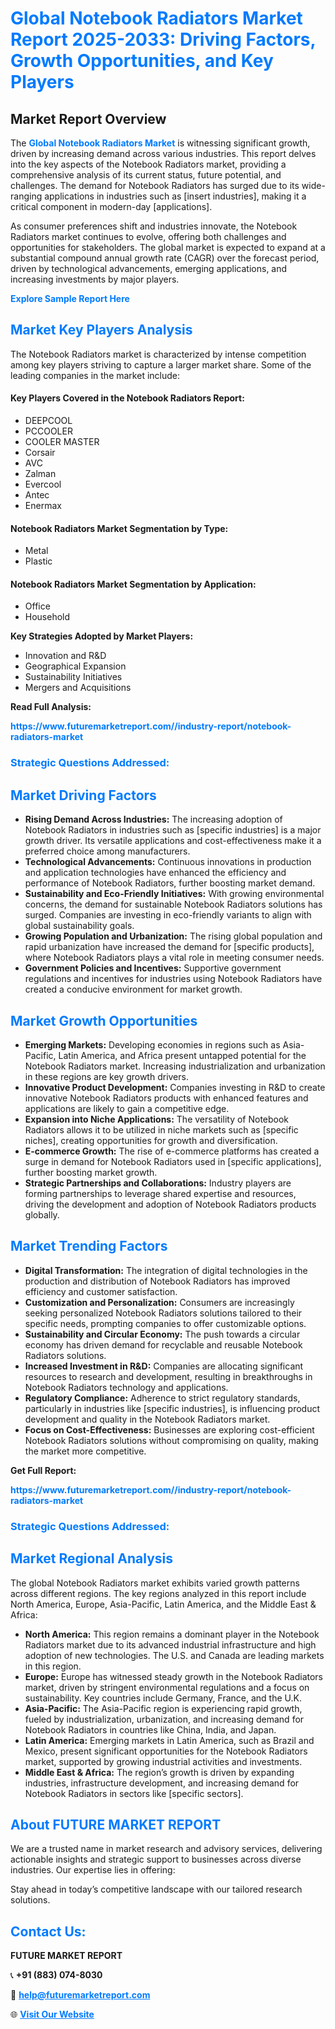 <h1 style="color: #007BFF;">Global Notebook Radiators Market Report 2025-2033: Driving Factors, Growth Opportunities, and Key Players</h1>

<section id="overview">
<h2>Market Report Overview</h2>
<p>The <a href="https://www.futuremarketreport.com//industry-report/notebook-radiators-market" style="color: #007BFF; text-decoration: none;"><strong>Global Notebook Radiators Market</strong></a> is witnessing significant growth, driven by increasing demand across various industries. This report delves into the key aspects of the Notebook Radiators market, providing a comprehensive analysis of its current status, future potential, and challenges. The demand for Notebook Radiators has surged due to its wide-ranging applications in industries such as [insert industries], making it a critical component in modern-day [applications].</p>
<p>As consumer preferences shift and industries innovate, the Notebook Radiators market continues to evolve, offering both challenges and opportunities for stakeholders. The global market is expected to expand at a substantial compound annual growth rate (CAGR) over the forecast period, driven by technological advancements, emerging applications, and increasing investments by major players.</p>
</section>

<section id="overview">
<p><a href="https://www.futuremarketreport.com//request-sample/reportId=85222" style="color: #007BFF; text-decoration: none;"><strong>Explore Sample Report Here</strong></a></p>
</section>

<section id="key-players">
<h2 style="color: #007BFF;">Market Key Players Analysis</h2>
<p>The Notebook Radiators market is characterized by intense competition among key players striving to capture a larger market share. Some of the leading companies in the market include:</p>
<h4>Key Players Covered in the Notebook Radiators Report:</h4>
<ul><li>DEEPCOOL</li><li>PCCOOLER</li><li>COOLER MASTER</li><li>Corsair</li><li>AVC</li><li>Zalman</li><li>Evercool</li><li>Antec</li><li>Enermax</li></ul>
<h4>Notebook Radiators Market Segmentation by Type:</h4>
<ul><li>Metal</li><li>Plastic</li></ul>

<h4>Notebook Radiators Market Segmentation by Application:</h4>
<ul><li>Office</li><li>Household</li></ul>
<p><strong>Key Strategies Adopted by Market Players:</strong></p>
<ul>
<li>Innovation and R&D</li>
<li>Geographical Expansion</li>
<li>Sustainability Initiatives</li>
<li>Mergers and Acquisitions</li>
</ul>
</section>

<section>
<p><strong>Read Full Analysis: </strong></p><a href="https://www.futuremarketreport.com//industry-report/notebook-radiators-market" style="color: #007BFF; text-decoration: none;"><strong>https://www.futuremarketreport.com//industry-report/notebook-radiators-market</strong></a>
<h3 style="color: #007BFF;">Strategic Questions Addressed:</h3>
</section>

<section id="driving-factors">
<h2 style="color: #007BFF;">Market Driving Factors</h2>
<ul>
<li><strong>Rising Demand Across Industries:</strong> The increasing adoption of Notebook Radiators in industries such as [specific industries] is a major growth driver. Its versatile applications and cost-effectiveness make it a preferred choice among manufacturers.</li>
<li><strong>Technological Advancements:</strong> Continuous innovations in production and application technologies have enhanced the efficiency and performance of Notebook Radiators, further boosting market demand.</li>
<li><strong>Sustainability and Eco-Friendly Initiatives:</strong> With growing environmental concerns, the demand for sustainable Notebook Radiators solutions has surged. Companies are investing in eco-friendly variants to align with global sustainability goals.</li>
<li><strong>Growing Population and Urbanization:</strong> The rising global population and rapid urbanization have increased the demand for [specific products], where Notebook Radiators plays a vital role in meeting consumer needs.</li>
<li><strong>Government Policies and Incentives:</strong> Supportive government regulations and incentives for industries using Notebook Radiators have created a conducive environment for market growth.</li>
</ul>
</section>

<section id="growth-opportunities">
<h2 style="color: #007BFF;">Market Growth Opportunities</h2>
<ul>
<li><strong>Emerging Markets:</strong> Developing economies in regions such as Asia-Pacific, Latin America, and Africa present untapped potential for the Notebook Radiators market. Increasing industrialization and urbanization in these regions are key growth drivers.</li>
<li><strong>Innovative Product Development:</strong> Companies investing in R&D to create innovative Notebook Radiators products with enhanced features and applications are likely to gain a competitive edge.</li>
<li><strong>Expansion into Niche Applications:</strong> The versatility of Notebook Radiators allows it to be utilized in niche markets such as [specific niches], creating opportunities for growth and diversification.</li>
<li><strong>E-commerce Growth:</strong> The rise of e-commerce platforms has created a surge in demand for Notebook Radiators used in [specific applications], further boosting market growth.</li>
<li><strong>Strategic Partnerships and Collaborations:</strong> Industry players are forming partnerships to leverage shared expertise and resources, driving the development and adoption of Notebook Radiators products globally.</li>
</ul>
</section>

<section id="trending-factors">
<h2 style="color: #007BFF;">Market Trending Factors</h2>
<ul>
<li><strong>Digital Transformation:</strong> The integration of digital technologies in the production and distribution of Notebook Radiators has improved efficiency and customer satisfaction.</li>
<li><strong>Customization and Personalization:</strong> Consumers are increasingly seeking personalized Notebook Radiators solutions tailored to their specific needs, prompting companies to offer customizable options.</li>
<li><strong>Sustainability and Circular Economy:</strong> The push towards a circular economy has driven demand for recyclable and reusable Notebook Radiators solutions.</li>
<li><strong>Increased Investment in R&D:</strong> Companies are allocating significant resources to research and development, resulting in breakthroughs in Notebook Radiators technology and applications.</li>
<li><strong>Regulatory Compliance:</strong> Adherence to strict regulatory standards, particularly in industries like [specific industries], is influencing product development and quality in the Notebook Radiators market.</li>
<li><strong>Focus on Cost-Effectiveness:</strong> Businesses are exploring cost-efficient Notebook Radiators solutions without compromising on quality, making the market more competitive.</li>
</ul>
</section>

<section>
<p><strong>Get Full Report: </strong></p><a href="https://www.futuremarketreport.com//industry-report/notebook-radiators-market" style="color: #007BFF; text-decoration: none;"><strong>https://www.futuremarketreport.com//industry-report/notebook-radiators-market</strong></a>
<h3 style="color: #007BFF;">Strategic Questions Addressed:</h3>
</section>


<section id="regional-analysis">
<h2 style="color: #007BFF;">Market Regional Analysis</h2>
<p>The global Notebook Radiators market exhibits varied growth patterns across different regions. The key regions analyzed in this report include North America, Europe, Asia-Pacific, Latin America, and the Middle East & Africa:</p>
<ul>
<li><strong>North America:</strong> This region remains a dominant player in the Notebook Radiators market due to its advanced industrial infrastructure and high adoption of new technologies. The U.S. and Canada are leading markets in this region.</li>
<li><strong>Europe:</strong> Europe has witnessed steady growth in the Notebook Radiators market, driven by stringent environmental regulations and a focus on sustainability. Key countries include Germany, France, and the U.K.</li>
<li><strong>Asia-Pacific:</strong> The Asia-Pacific region is experiencing rapid growth, fueled by industrialization, urbanization, and increasing demand for Notebook Radiators in countries like China, India, and Japan.</li>
<li><strong>Latin America:</strong> Emerging markets in Latin America, such as Brazil and Mexico, present significant opportunities for the Notebook Radiators market, supported by growing industrial activities and investments.</li>
<li><strong>Middle East & Africa:</strong> The region’s growth is driven by expanding industries, infrastructure development, and increasing demand for Notebook Radiators in sectors like [specific sectors].</li>
</ul>
</section>

<footer>
<h2 style="color: #007BFF;">About FUTURE MARKET REPORT</h2>
<p>We are a trusted name in market research and advisory services, delivering actionable insights and strategic support to businesses across diverse industries. Our expertise lies in offering:</p>

<p>Stay ahead in today’s competitive landscape with our tailored research solutions.</p>

<h2 style="color: #007BFF;">Contact Us:</h2>
<p><strong>FUTURE MARKET REPORT</strong></p>
<p>📞 <strong>+91 (883) 074-8030</strong></p>
<p>📧 <strong><a href="mailto:help@futuremarketreport.com" style="color: #007BFF;">help@futuremarketreport.com</a></strong></p>
<p>🌐 <strong><a href="https://www.futuremarketreport.com/" style="color: #007BFF;">Visit Our Website</a></strong></p>
</footer>